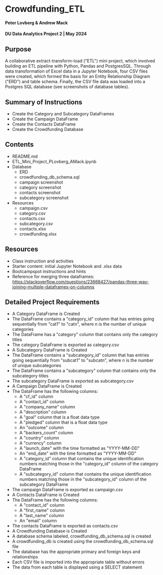# Crowdfunding_ETL
#### Peter Lovberg & Andrew Mack
#### DU Data Analytics Project 2 | May 2024

## Purpose
A collaborative extract-transform-load ("ETL") mini project, which involved building an ETL pipeline with Python, Pandas and PostgresSQL. Through data transformation of Excel data in a Jupyter Notebook, four CSV files were created, which formed the basis for an Entity Relationship Diagram ("ERD") and table schema. Finally, the CSV file data was loaded into a Postgres SQL database (see screenshots of database tables).

## Summary of Instructions
- Create the Category and Subcategory DataFrames
- Create the Campaign DataFrame
- Create the Contacts DataFrame
- Create the Crowdfunding Database

## Contents
- README.md
- ETL_Mini_Project_PLovberg_AMack.ipynb
- Database
    - ERD 
    - crowdfunding_db_schema.sql
    - campaign screenshot
    - category screenshot
    - contacts screenshot
    - subcategory screenshot
- Resources
    - campaign.csv
    - category.csv
    - contacts.csv
    - subcategory.csv
    - contacts.xlsx
    - crowdfunding.xlsx

## Resources
- Class instruction and activities
- Starter content: initial Jupyter Notebook and .xlsx data
- Bootcampspot instructions and hints
- Reference for merging three dataframes:
https://stackoverflow.com/questions/23668427/pandas-three-way-joining-multiple-dataframes-on-columns

## Detailed Project Requirements
- A Category DataFrame is Created
- The DataFrame contains a "category_id" column that has entries going sequentially from "cat1" to "catn", where n is the number of unique categories
- The DataFrame has a "category" column that contains only the category titles
- The category DataFrame is exported as category.csv
- A Subcategory DataFrame is Created
- The DataFrame contains a "subcategory_id" column that has entries going sequentially from "subcat1" to "subcatn", where n is the number of unique subcategories
- The DataFrame contains a "subcategory" column that contains only the subcategory titles
- The subcategory DataFrame is exported as subcategory.csv
- A Campaign DataFrame is Created
- The DataFrame has the following columns:
    - A "cf_id" column
    - A "contact_id" column
    - A "company_name" column
    - A "description" column
    - A "goal" column that is a float data type
    - A "pledged" column that is a float data type
    - An "outcome" column
    - A "backers_count" column
    - A "country" column
    - A "currency" column
    - A "launch_date" with the time formatted as "YYYY-MM-DD"
    - An "end_date" with the time formatted as "YYYY-MM-DD"
    - A "category_id" column that contains the unique identification numbers matching those in the "category_id" column of the category DataFrame
    - A "subcategory_id" column that contains the unique identification numbers matching those in the "subcategory_id" column of the subcategory DataFrame
- The campaign DataFrame is exported as campaign.csv
- A Contacts DataFrame is Created
- The DataFrame has the following columns:
    - A "contact_id" column
    - A "first_name" column
    - A "last_name" column
    - An "email" column
- The contacts DataFrame is exported as contacts.csv
- A Crowdfunding Database is Created
- A database schema labeled, crowdfunding_db_schema.sql is created
- A crowdfunding_db is created using the crowdfunding_db_schema.sql file
- The database has the appropriate primary and foreign keys and relationships
- Each CSV file is imported into the appropriate table without errors
- The data from each table is displayed using a SELECT statement
